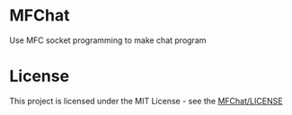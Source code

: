 # MFChat
Use MFC socket programming to make chat program
# License
This project is licensed under the MIT License - see the [MFChat/LICENSE](LICENSE)
